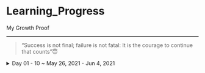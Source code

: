 # Learning_Progress
My Growth Proof 
***
>“Success is not final; failure is not fatal: It is the courage to continue that counts”😇

<details>
  <summary>Day 01 - 10 ~ May 26, 2021 - Jun 4, 2021</summary>
<p>

<details>
<summary>Day 1</summary>
<p>

- 🐱‍💻 [15 Days of Code | Day 1 | Python Warriors](https://www.youtube.com/watch?v=Gq6OY8uyDvw&list=PL8nLQxtPbaSwp5HwQkVJmALBoS8A3NMAo&index=2/)
- ✔️ Understood These Concepts
    - S.no | Title |
      ---- | ----- |
      1 | [Python Language Introduction](https://www.geeksforgeeks.org/python-language-introduction/)
      2 | [Different Python IDEs and Code Editors](https://www.geeksforgeeks.org/different-python-ides-and-code-editors/)

- ✔️ [Completed Daily Workout Problem in Elevate](https://github.com/jeyasri-001/Learning_Progress/blob/main/proofs/Elevate/WhatsApp%20Image%202021-05-26%20at%201.03.45%20PM.jpeg)
- ✔️ [Completed Daily Workout Problem in lumosity](https://github.com/jeyasri-001/Learning_Progress/blob/main/proofs/Lumosity/WhatsApp%20Image%202021-05-26%20at%201.03.45%20PM(1).jpeg)

- ✔️ Hackerrank
  - ✔️ [Completed 2 Question in hackerrank Database language challenge](https://github.com/jeyasri-001/Learning_Progress/blob/main/proofs/Hackerrank/FireShot%20Capture%20140%20-%20Basics%20of%20Sets%20and%20Relations%20%231%20-%20HackerRank%20-%20www.hackerrank.com.png)
  - ✔️ [Completed 1 Question in hackerrank Python language challenge](https://github.com/jeyasri-001/Learning_Progress/blob/main/proofs/Hackerrank/FireShot%20Capture%20137%20-%20Say%20_Hello%2C%20World!_%20With%20Python%20-%20HackerRank%20-%20www.hackerrank.com.png)
- ✔️ LeetCode
  - ✔️ [Completed one problem in leet code](https://github.com/jeyasri-001/Learning_Progress/blob/main/proofs/Leetcode/FireShot%20Capture%20146%20-%20To%20Lower%20Case%20-%20LeetCode%20-%20leetcode.com.png)

- 🏃 [Walking -> 6701 Steps ~ 5.06 km (Physical activity)](https://github.com/jeyasri-001/Learning_Progress/blob/main/proofs/Workout/WhatsApp%20Image%202021-05-26%20at%208.28.52%20PM.jpeg) 
- 👂🏻 [Watched a Youtube video "Master Your Mind Tamil | Can't Hurt Me Tamil | Part [1/2] | David Goggins Motivation Tamil"](https://www.youtube.com/watch?v=jp_CSPtSQWY)

***
</p></details>

>“Success is not final; failure is not fatal: It is the courage to continue that counts”😇


<details>
<summary>Day 2</summary>
<p>

- 🐱‍💻 [15 Days of Code | Day 2 | Python Warriors](https://youtu.be/ZvBOCE73b98)

- ✔️ [Completed Daily Workout Problem in Elevate](https://github.com/jeyasri-001/Learning_Progress/blob/main/proofs/Elevate/DAY2.jpeg)
- ✔️ [Completed Daily Workout Problem in lumosity](https://github.com/jeyasri-001/Learning_Progress/blob/main/proofs/Lumosity/DAY2%20(2).jpeg)

- ✔️ Hackerrank
  - ✔️ [Completed 2 Question in hackerrank Database language challenge](https://github.com/jeyasri-001/Learning_Progress/blob/main/proofs/Hackerrank/FireShot%20Capture%20160%20-%20Basics%20of%20Sets%20and%20Relations%20%234%20-%20HackerRank%20-%20www.hackerrank.com.png)
  - ✔️ [Completed 1 Question in hackerrank Python language challenge](https://github.com/jeyasri-001/Learning_Progress/blob/main/proofs/Hackerrank/FireShot%20Capture%20154%20-%20Python%20If-Else%20-%20HackerRank%20-%20www.hackerrank.com.png)
- ✔️ LeetCode
  - ✔️ [Completed one problem in leet code](https://github.com/jeyasri-001/Learning_Progress/blob/main/proofs/Leetcode/FireShot%20Capture%20146%20-%20To%20Lower%20Case%20-%20LeetCode%20-%20leetcode.com.png)

- 🏃 [Walking -> 4133 Steps ~ 3.06 km (Physical activity)](https://github.com/jeyasri-001/Learning_Progress/blob/main/proofs/Workout/DAY2-WO.jpeg) 
- 👂🏻 [Read a book- "How to Avoid Loss and Earn Consistently in the stock market"](https://www.google.com/url?sa=t&rct=j&q=&esrc=s&source=web&cd=&cad=rja&uact=8&ved=2ahUKEwjLrfCLlurwAhXZFLcAHV3YCLEQFjAAegQIAxAD&url=https%3A%2F%2Fwww.amazon.in%2FAvoid-Consistently-Stock-Market-Understand%2Fdp%2F1482850885&usg=AOvVaw3k8p0pjFOcv16c08nFxHuz)

***
</p></details>
